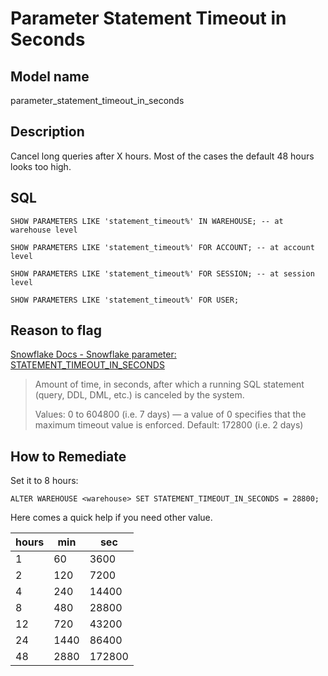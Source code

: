 # Parameter Statement Timeout in Seconds

## Model name

parameter_statement_timeout_in_seconds

## Description

Cancel long queries after X hours. Most of the cases the default 48 hours looks too high.

## SQL

```
SHOW PARAMETERS LIKE 'statement_timeout%' IN WAREHOUSE; -- at warehouse level

SHOW PARAMETERS LIKE 'statement_timeout%' FOR ACCOUNT; -- at account level

SHOW PARAMETERS LIKE 'statement_timeout%' FOR SESSION; -- at session level

SHOW PARAMETERS LIKE 'statement_timeout%' FOR USER;
```

## Reason to flag

[Snowflake Docs - Snowflake parameter: STATEMENT_TIMEOUT_IN_SECONDS](https://docs.snowflake.com/en/sql-reference/parameters#statement-timeout-in-seconds)

> Amount of time, in seconds, after which a running SQL statement (query, DDL, DML, etc.) is canceled by the system.
>
> Values: 0 to 604800 (i.e. 7 days) — a value of 0 specifies that the maximum timeout value is enforced.
> Default: 172800 (i.e. 2 days)

## How to Remediate

Set it to 8 hours:

```
ALTER WAREHOUSE <warehouse> SET STATEMENT_TIMEOUT_IN_SECONDS = 28800;
```

Here comes a quick help if you need other value.

| hours | min  | sec    |
|-------|------|--------|
| 1     | 60   | 3600   |
| 2     | 120  | 7200   |
| 4     | 240  | 14400  |
| 8     | 480  | 28800  |
| 12    | 720  | 43200  |
| 24    | 1440 | 86400  |
| 48    | 2880 | 172800 |